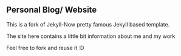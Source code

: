 ## Personal Blog/ Website

This is a fork of Jekyll-Now pretty famous Jekyll based template.

The site here contains a little bit information about me and my work

Feel free to fork and reuse it :D
